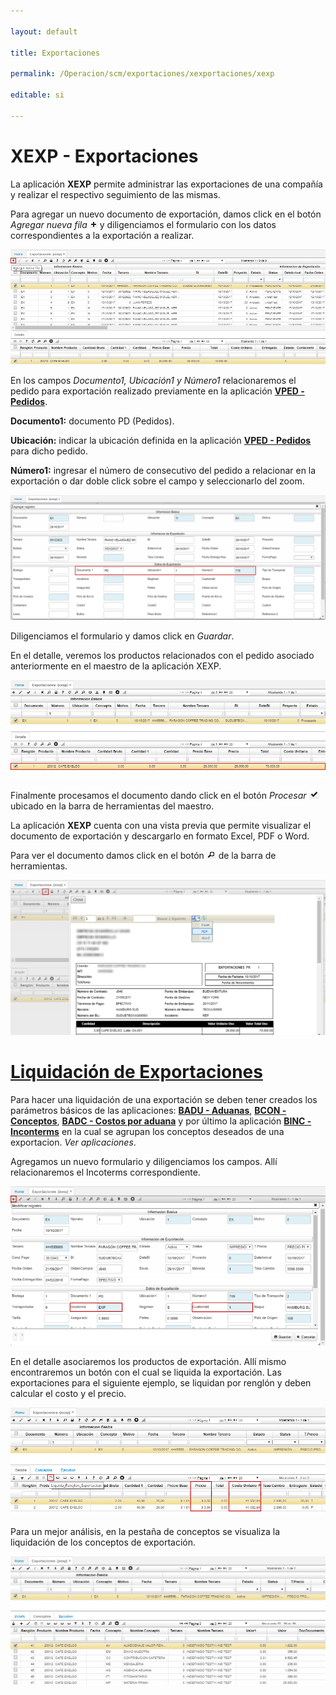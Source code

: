 ```yaml
---

layout: default

title: Exportaciones

permalink: /Operacion/scm/exportaciones/xexportaciones/xexp

editable: si

---
```




# XEXP - Exportaciones



La aplicación **XEXP** permite administrar las exportaciones de una compañía y realizar el respectivo seguimiento de las mismas.  



Para agregar un nuevo documento de exportación, damos click en el botón _Agregar nueva fila_ ![](mas.png) y diligenciamos el formulario con los datos correspondientes a la exportación a realizar.  





![](xexp.png)



En los campos _Documento1, Ubicación1 y Número1_ relacionaremos el pedido para exportación realizado previamente en la aplicación [**VPED - Pedidos**](http://docs.oasiscom.com/Operacion/scm/ventas/vpedido/vped).  



**Documento1:** documento PD (Pedidos).  

**Ubicación:** indicar la ubicación definida en la aplicación [**VPED - Pedidos**](http://docs.oasiscom.com/Operacion/scm/ventas/vpedido/vped) para dicho pedido.  

**Número1:** ingresar el número de consecutivo del pedido a relacionar en la exportación o dar doble click sobre el campo y seleccionarlo del zoom.  



![](xexp1.png)



Diligenciamos el formulario y damos click en _Guardar_.  



En el detalle, veremos los productos relacionados con el pedido asociado anteriormente en el maestro de la aplicación XEXP.  



![](xexp2.png)



Finalmente procesamos el documento dando click en el botón _Procesar_ ![](procesar.png) ubicado en la barra de herramientas del maestro.  



La aplicación **XEXP** cuenta con una vista previa que permite visualizar el documento de exportación y descargarlo en formato Excel, PDF o Word.  



Para ver el documento damos click en el botón ![](lupa.png) de la barra de herramientas.  



![](previa.png)



# [Liquidación de Exportaciones](http://docs.oasiscom.com/Operacion/scm/exportaciones/xexp#liquidación-de-exportaciones)



Para hacer una liquidación de una exportación se deben tener creados los parámetros básicos de las aplicaciones: [**BADU - Aduanas**](http://docs.oasiscom.com/Operacion/common/bcomer/badu), [**BCON - Conceptos**](http://docs.oasiscom.com/Operacion/common/bsistema/bcon#liquidación-de-exportaciones), [**BADC - Costos por aduana**](http://docs.oasiscom.com/Operacion/common/bcomer/badc) y por último  la aplicación [**BINC - Inconterms**](http://docs.oasiscom.com/Operacion/common/bcomer/binc) en la cual se agrupan los conceptos deseados de una exportacion. _Ver aplicaciones_.  



Agregamos un nuevo formulario y diligenciamos los campos. Allí relacionaremos el Incoterms correspondiente.  



![](xexp3.png)



En el detalle asociaremos los productos de exportación. Allí mismo encontraremos un botón con el cual se liquida la exportación. Las exportaciones para el siguiente ejemplo, se liquidan por renglón y deben calcular el costo y el precio.  



![](xexp4.png)



Para un mejor análisis, en la pestaña de conceptos se visualiza la liquidación de los conceptos de exportación.  



![](xexp5.png)

